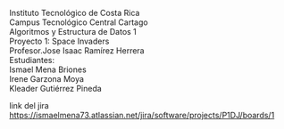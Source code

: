 Instituto Tecnológico de Costa Rica  
Campus Tecnológico Central Cartago  
Algoritmos y Estructura de Datos 1  
Proyecto 1: Space Invaders  
Profesor.Jose Isaac Ramírez Herrera  
Estudiantes:  
Ismael Mena Briones   
Irene Garzona Moya  
Kleader Gutiérrez Pineda 

link del jira https://ismaelmena73.atlassian.net/jira/software/projects/P1DJ/boards/1
